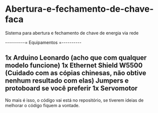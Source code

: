 # Abertura-e-fechamento-de-chave-faca
Sistema para abertura e fechamento de chave de energia via rede

----------= Equipamentos =----------

1x Arduino Leonardo (acho que com qualquer modelo funcione)
1x Ethernet Shield W5500 (Cuidado com as cópias chinesas, não obtive nenhum resultado com elas)
Jumpers e protoboard se você preferir
1x Servomotor
-------------------------------------

No mais é isso, o código vai está no repositório, se tiverem ideias de melhorar o código fiquem a vontade.
